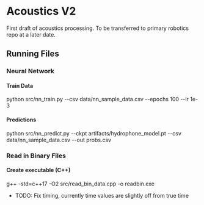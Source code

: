 # Acoustics V2
First draft of acoustics processing.
To be transferred to primary robotics repo at a later date.

## Running Files
### Neural Network
#### Train Data
python src/nn_train.py --csv data/nn_sample_data.csv --epochs 100 --lr 1e-3

#### Predictions
python src/nn_predict.py --ckpt artifacts/hydrophone_model.pt --csv data/nn_sample_data.csv --out probs.csv

### Read in Binary Files
#### Create executable (C++)
g++ -std=c++17 -O2 src/read_bin_data.cpp -o readbin.exe
- TODO: Fix timing, currently time values are slightly off from true time